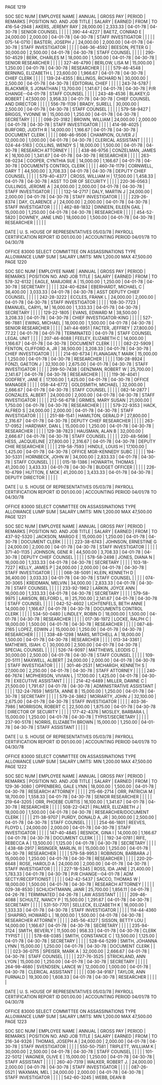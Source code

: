 PAGE
1219

SOC SEC NUM | EMPLOYEE NAME | ANNUAL | GROSS PAY | PERIOD | REMARKS
| POSITION NO. AND JOB TITLE | SALARY | EARNED | FROM | TO
416-54-2948 | AKERS, JEREMY RAY | 28,000.00 | 2,333.33 | 04-01-78 | 04-30-78
| SENIOR COUNSEL | | | | |
390-44-4227 | BAETZ, CONRAD E | 24,000.00 | 2,000.00 | 04-01-78 | 04-30-78
| STAFF INVESTIGATOR | | | | |
075-14-0710 | BASTERI, JOSEPH J | 24,000.00 | 2,000.00 | 04-01-78 | 04-30-78
| STAFF INVESTIGATOR | | | | |
046-36-4592 | BEESON, PETER G | 30,000.00 | 2,500.00 | 04-01-78 | 04-30-78
| STAFF COUNSEL | | | | |
290-50-4529 | BERK, CHARLES M | 18,000.00 | 1,500.00 | 04-01-78 | 04-30-78
| SENIOR RESEARCHER | | | | |
327-46-4790 | BERLOW, LISA M | 15,000.00 | 1,250.00 | 04-01-78 | 04-30-78
| RESEARCHER | | | | |
579-46-4548 | BERNING, ELIZABETH L | 23,600.00 | 1,966.67 | 04-01-78 | 04-30-78
| CHIEF CLERK | | | | |
139-24-4355 | BILLINGS, RICHARD N | 30,000.00 | 2,500.00 | 04-01-78 | 04-30-78
| EDITORIAL CHIEF | | | | |
243-74-5787 | BLACKMER, S JONATHAN | 13,700.00 | 1,141.67 | 04-01-78 | 04-30-78 | P/R CHANGE--04-01-78
| STAFF COUNSEL | | | | |
243-48-4536 | BLAKEY,G ROBERT | 47,500.00 | 3,958.33 | 04-01-78 | 04-30-78
| CHIEF COUNSEL AND DIRECTOR | | | | |
556-78-1139 | BRADY, SURELL | 30,000.00 | 2,500.00 | 04-01-78 | 04-30-78
| STAFF COUNSEL | | | | |
579-58-9427 | BRIGGS, YVONNE W | 15,000.00 | 1,250.00 | 04-01-78 | 04-30-78
| SECRETARY | | | | |
098-20-3182 | BROWN, WILLIAM | 24,000.00 | 2,000.00 | 04-01-78 | 04-30-78
| STAFF INVESTIGATOR | | | | |
414-98-4025 | BURFORD, JUDITH R | 14,000.00 | 1,166.67 | 04-01-78 | 04-30-78
| DOCUMENT CLERK | | | | |
086-46-9506 | CHAMPION, OLIVER J | 12,000.00 | 1,000.00 | 04-01-78 | 04-30-78
| CLERICAL ASSISTANT | | | | |
024-44-5163 | COLLINS, WENDY S | 18,000.00 | 1,500.00 | 04-01-78 | 04-30-78
| RESEARCH ATTORNEY | | | | |
438-86-9756 | CONZELMAN, JAMES K | 16,100.00 | 1,341.67 | 04-01-78 | 04-30-78
| RESEARCHER | | | | |
263-08-0234 | COOPER, CYNTHIA SUE | 14,000.00 | 1,166.67 | 04-01-78 | 04-30-78
| DOCUMENTS CONTROL CLERK | | | | |
460-74-1179 | CORNWELL, GARY T | 44,500.00 | 3,708.33 | 04-01-78 | 04-30-78
| DEPUTY CHIEF COUNSEL | | | | |
579-40-4377 | CROSS, WILLIAM H | 17,500.00 | 1,458.33 | 04-01-78 | 04-30-78
| ASST TO DIR OF SECURITY | | | | |
220-36-0563 | CULLINGS, JEROME A | 24,000.00 | 2,000.00 | 04-01-78 | 04-30-78
| STAFF INVESTIGATOR | | | | |
132-14-2717 | DALY, MARTIN J | 24,000.00 | 2,000.00 | 04-01-78 | 04-30-78
| STAFF INVESTIGATOR | | | | |
229-26-8374 | DAY, CLARENCE J | 24,000.00 | 2,000.00 | 04-01-78 | 04-30-78
| STAFF INVESTIGATOR | | | | |
462-88-1832 | DINNEEN, EILEEN GAIL | 15,000.00 | 1,250.00 | 04-01-78 | 04-30-78
| RESEARCHER | | | | |
454-52-5820 | DOWNEY, JANE LIND | 18,000.00 | 1,500.00 | 04-01-78 | 04-30-78
| RESEARCHER | | | | |

DATE | U. S. HOUSE OF REPRESENTATIVES
05/03/78 | PAYROLL CERTIFICATION
REPORT ID D01.00.00 | ACCOUNTING PERIOD 04/01/78 TO 04/30/78

OFFICE 83000 SELECT COMMITTEE ON ASSASSINATIONS
TYPE ALLOWANCE LUMP SUM | SALARY LIMITS: MIN 1,200.00 MAX 47,500.00
PAGE
1220

SOC SEC NUM | EMPLOYEE NAME | ANNUAL | GROSS PAY | PERIOD | REMARKS
| POSITION NO. AND JOB TITLE | SALARY | EARNED | FROM | TO
578-32-6132 | EAGLE, MARJORIE A | 15,000.00 | 1,250.00 | 04-01-78 | 04-30-78
| SECRETARY | | | | |
324-40-6284 | EBERHARDT, MICHAEL C | 36,400.00 | 3,033.33 | 04-01-78 | 04-30-78
| ASST DEPUTY CHIEF COUNSEL | | | | |
242-28-3222 | ECCLES, FRANK L | 24,000.00 | 2,000.00 | 04-01-78 | 04-30-78
| STAFF INVESTIGATOR | | | | |
108-30-7723 | EMANUEL, CARYL, M | 16,000.00 | 1,333.33 | 04-01-78 | 04-30-78
| SECRETARY | | | | |
129-22-1805 | EVANS, EDWARD M | 38,500.00 | 3,208.33 | 04-01-78 | 04-30-78
| CHIEF INVESTIGATOR-KING | | | | |
527-96-7881 | EWING, MICHAEL | 18,000.00 | 1,500.00 | 04-01-78 | 04-30-78
| SENIOR RESEARCHER | | | | |
341-44-6951 | FACTER, JEFFREY | 27,800.00 | 77.22 | 04-01-78 | 04-01-78 | TERMINATED | 04-01-78
| STAFF COUNSEL LEGAL UNIT | | | | |
207-46-8088 | FEELEY, ELIZABETH C | 14,000.00 | 1,166.67 | 04-01-78 | 04-30-78
| DOCUMENT CLERK | | | | |
082-22-5909 | FENTON, CLIFFORD A, JR | 38,500.00 | 3,208.33 | 04-01-78 | 04-30-78
| CHIEF INVESTIGATOR | | | | |
214-60-6734 | FLANAGAN,T MARK | 15,000.00 | 1,250.00 | 04-01-78 | 04-30-78
| RESEARCHER | | | | |
136-28-8924 | FONZI, GAETON J | 32,100.00 | 2,675.00 | 04-01-78 | 04-30-78
| STAFF INVESTIGATOR | | | | |
299-50-7438 | GENZMAN, ROBERT W | 25,700.00 | 2,141.67 | 04-01-78 | 04-30-78
| RESEARCHER | | | | |
119-36-4041 | GODFREY, JANE E | 17,100.00 | 1,425.00 | 04-01-78 | 04-30-78
| OFFICE MANAGER | | | | |
058-44-6772 | GOLDSMITH, MICHAEL | 32,000.00 | 2,666.67 | 04-01-78 | 04-30-78
| STAFF COUNSEL | | | | |
082-14-2877 | GONZALES, ALBERT | 24,000.00 | 2,000.00 | 04-01-78 | 04-30-78
| STAFF INVESTIGATOR | | | | |
212-56-6718 | GRIMES, MARY SUSAN | 21,000.00 | 1,750.00 | 04-01-78 | 04-30-78
| RESEARCHER | | | | |
579-22-9353 | HACK, ALFRED S | 24,000.00 | 2,000.00 | 04-01-78 | 04-30-78
| STAFF INVESTIGATOR | | | | |
251-88-1541 | HAMILTON, GERALD P | 27,800.00 | 2,316.67 | 04-01-78 | 04-30-78
| DEPUTY CHIEF RESEARCHER | | | | |
263-17-0952 | HARDWAY, DAN L | 15,000.00 | 1,250.00 | 04-01-78 | 04-30-78
| RESEARCHER | | | | |
129-38-7823 | HAUSMAN, ALAN B | 32,000.00 | 2,666.67 | 04-01-78 | 04-30-78
| STAFF COUNSEL | | | | |
220-48-5696 | HESS, JACQUELINE | 27,800.00 | 2,316.67 | 04-01-78 | 04-30-78
| DEPUTY CHIE RESEARCHER | | | | |
219-58-7593 | HINDLE, LOUIS H | 17,100.00 | 1,425.00 | 04-01-78 | 04-30-78
| OFFICE MGR-KENNEDY SUBC | | | | |
194-30-5331 | HORNBECK, JOHN W | 34,000.00 | 2,833.33 | 04-01-78 | 04-30-78
| STAFF COUNSEL | | | | |
015-18-1386 | HOWARTH, THOMAS | 41,200.00 | 3,433.33 | 04-01-78 | 04-30-78
| BUDGET OFFICER | | | | |
226-10-4799 | HUTTON, E MCK | 41,200.00 | 3,433.33 | 04-01-78 | 04-30-78
| DEPUTY DIRECTOR | | | | |

DATE | U. S. HOUSE OF REPRESENTATIVES
05/03/78 | PAYROLL CERTIFICATION
REPORT ID D01.00.00 | ACCOUNTING PERIOD 04/01/78 TO 04/30/78

OFFICE 83000 SELECT COMMITTEE ON ASSASSINATIONS
TYPE ALLOWANCE LUMP SUM | SALARY LIMITS: MIN 1,200.00 MAX 47,500.00
PAGE
1221

SOC SEC NUM | EMPLOYEE NAME | ANNUAL | GROSS PAY | PERIOD | REMARKS
| POSITION NO. AND JOB TITLE | SALARY | EARNED | FROM | TO
437-92-5320 | JACKSON, MARGO E | 15,000.00 | 1,250.00 | 04-01-78 | 04-30-78
| DOCUMENT CLERK | | | | |
223-38-6743 | JOHNSON, ERNESTINE G | 24,000.00 | 2,000.00 | 04-01-78 | 04-30-78
| STAFF INVESTIGATOR | | | | |
371-40-1135 | JOHNSON, GENE R | 44,500.00 | 3,708.33 | 04-01-78 | 04-30-78
| DEPUTY CHIEF COUNSEL | | | | |
578-58-2498 | JONES, DIANA N | 16,000.00 | 1,333.33 | 04-01-78 | 04-30-78
| SECRETARY | | | | |
103-18-7227 | KELLY, JAMES P | 24,000.00 | 2,000.00 | 04-01-78 | 04-30-78
| STAFF INVESTIGATOR | | | | |
068-38-5091 | KLEIN, KENNETH D | 36,400.00 | 3,033.33 | 04-01-78 | 04-30-78
| STAFF COUNSEL | | | | |
074-30-3065 | KREIDMAN, MELVIN | 34,000.00 | 2,833.33 | 04-01-78 | 04-30-78
| STAFF COUNSEL | | | | |
233-92-1962 | LARKIN, JOYCE ANN | 16,000.00 | 1,333.33 | 04-01-78 | 04-30-78
| SECRETARY | | | | |
579-58-9975 | LAWSON, BELFORD L, III | 25,700.00 | 2,141.67 | 04-01-78 | 04-30-78
| STAFF COUNSEL | | | | |
042-52-4602 | LICHTENFELS, BETH ANNE | 14,000.00 | 1,166.67 | 04-01-78 | 04-30-78
| DOCUMENTS CONTROL CLERK | | | | |
534-50-0480 | LINDLEY, ROBIN D | 18,000.00 | 1,500.00 | 04-01-78 | 04-30-78
| RESEARCHER | | | | |
017-36-1972 | LOCKE, RALPH C | 18,000.00 | 1,500.00 | 04-01-78 | 04-30-78
| RESEARCHER | | | | |
087-48-2165 | LOPEZ, EDWIN J | 15,000.00 | 1,250.00 | 04-01-78 | 04-30-78
| RESEARCHER | | | | |
338-48-1298 | MARS, MITCHELL A | 18,000.00 | 1,500.00 | 04-01-78 | 04-30-78
| RESEARCHER | | | | |
013-34-3361 | MATHEWS, ISIAH. C | 30,000.00 | 2,500.00 | 04-01-78 | 04-30-78
| SPECIAL COUNSEL | | | | |
526-74-9097 | MATTHEWS, LEODIS C | 30,000.00 | 2,500.00 | 04-01-78 | 04-30-78
| STAFF COUNSEL | | | | |
109-20-5111 | MAXWELL, ALBERT | 24,000.00 | 2,000.00 | 04-01-78 | 04-30-78
| STAFF INVESTIGATOR | | | | |
301-46-2531 | MCHARGH, KENNETH S | 27,000.00 | 2,250.00 | 04-01-78 | 04-30-78
| STAFF ATTORNEY | | | | |
240-66-7674 | MCPHERSON, VIVIAN L | 17,100.00 | 1,425.00 | 04-01-78 | 04-30-78
| EXECUTIVE ASSISTANT | | | | |
214-42-6489 | MILLER, DAWNE C | 21,500.00 | 1,791.67 | 04-01-78 | 04-30-78
| ADMINISTRATIVE ASSISTANT | | | | |
132-24-7659 | MISITA, ANNE B | 15,000.00 | 1,250.00 | 04-01-78 | 04-30-78
| SECRETARY | | | | |
579-24-3862 | MORIARTY, JOHN J | 32,100.00 | 2,675.00 | 04-01-78 | 04-30-78
| STAFF INVESTIGATOR | | | | |
403-36-7986 | MORRISON, ROBERT C | 22,500.00 | 1,875.00 | 04-01-78 | 04-30-78
| DIRECTOR OF SECURITY | | | | |
177-42-4376 | MOSLEY, BARBARA L | 15,000.00 | 1,250.00 | 04-01-78 | 04-30-78
| TYPIST/SECRETARY | | | | |
237-90-5178 | NORRIS, ELIZABETH BROWN | 15,000.00 | 1,250.00 | 04-01-78 | 04-30-78
| STAFF ASSISTANT | | | | |

DATE | U. S. HOUSE OF REPRESENTATIVES
05/03/78 | PAYROLL CERTIFICATION
REPORT ID D01.00.00 | ACCOUNTING PERIOD 04/01/78 TO 04/30/78

OFFICE 83000 SELECT COMMITTEE ON ASSASSINATIONS
TYPE ALLOWANCE LUMP SUM | SALARY LIMITS: MIN 1,200.00 MAX 47,500.00
PAGE
1222

SOC SEC NUM | EMPLOYEE NAME | ANNUAL | GROSS PAY | PERIOD | REMARKS
| POSITION NO. AND JOB TITLE | SALARY | EARNED | FROM | TO
129-36-3080 | OPPENBERG, GALE LYNN | 18,000.00 | 1,500.00 | 04-01-78 | 04-30-78
| RESEARCH ATTORNEY | | | | |
215-66-2714 | ORR, PATRICIA M | 18,700.00 | 1,558.33 | 04-01-78 | 04-30-78
| SENIOR RESEARCHER | | | | |
219-64-3205 | ORR, PHOEBE CURTIS | 16,100.00 | 1,341.67 | 04-01-78 | 04-30-78
| RESEARCHER | | | | |
508-22-0421 | PALMER, ELIZABETH J | 18,000.00 | 1,500.00 | 04-01-78 | 04-30-78
| RESEARCHER/DOCUMENT CLERK | | | | |
211-38-9707 | PURDY, DONALD A, JR | 30,000.00 | 2,500.00 | 04-01-78 | 04-30-78
| STAFF COUNSEL | | | | |
254-66-1801 | REEVES, FLOYD L | 24,000.00 | 2,000.00 | 04-01-78 | 04-30-78
| STAFF INVESTIGATOR | | | | |
147-40-4845 | RESNICK, GINA I | 14,000.00 | 1,166.67 | 04-01-78 | 04-30-78
| DOCUMENT CLERK | | | | |
192-34-0781 | RIFE, REBECCA A | 13,500.00 | 1,125.00 | 04-01-78 | 04-30-78
| SECRETARY | | | | |
438-68-2917 | RISINGER, MARLIN, III | 15,000.00 | 1,250.00 | 04-01-78 | 04-30-78
| RESEARCHER | | | | |
579-58-9953 | ROBINSON, BARBARA J | 15,000.00 | 1,250.00 | 04-01-78 | 04-30-78
| RESEARCHER | | | | |
220-20-6648 | ROSE, HAROLD A | 24,000.00 | 2,000.00 | 04-01-78 | 04-30-78
| STAFF INVESTIGATOR | | | | |
227-18-5345 | ROSS, IDA JANE | 21,400.00 | 1,783.33 | 04-01-78 | 04-30-78 | P/R CHANGE--04-01-78
| ADM SECTY/RECEPTIONIST | | | | |
042-42-5437 | SACCO, THOMAS W | 18,000.00 | 1,500.00 | 04-01-78 | 04-30-78
| RESEARCH ATTORNEY | | | | |
029-38-8530 | SCHLICHTMANN, JANR | 25,700.00 | 1,856.11 | 04-01-78 | 04-26-78 | TERMINATED | 04-26-78
| LAW ASSISTANT | | | | |
209-46-4088 | SCHULTZ, NANCY P | 15,500.00 | 1,291.67 | 04-01-78 | 04-30-78
| SECRETARY | | | | |
531-50-7701 | SELLECK, ELIZABETH K | 16,000.00 | 1,333.33 | 04-01-78 | 04-30-78
| STAFF INVESTIGATOR | | | | |
114-44-4360 | SHAPIRO, HOWARD L | 18,000.00 | 1,500.00 | 04-01-78 | 04-30-78
| RESEARCHER ATTORNEY | | | | |
245-56-4327 | SISSON, BETTY LOU | 14,000.00 | 1,166.67 | 04-01-78 | 04-30-78
| SECRETARY | | | | |
235-94-3124 | SMITH, BEVERLY | 11,500.00 | 958.33 | 04-01-78 | 04-30-78
| CLERK TYPIST | | | | |
578-68-0385 | SMITH, CONSTANCE C | 13,500.00 | 1,125.00 | 04-01-78 | 04-30-78
| SECRETARY | | | | |
528-64-5299 | SMITH, JOHANNA LYNN | 15,000.00 | 1,250.00 | 04-01-78 | 04-30-78
| DOCUMENT CLERK | | | | |
023-36-0715 | SPEISER, MARK A | 32,000.00 | 2,666.67 | 04-01-78 | 04-30-78
| STAFF COUNSEL | | | | |
227-76-3525 | STRICKLAND, ANN LYON | 15,000.00 | 1,250.00 | 04-01-78 | 04-30-78
| SECRETARY | | | | |
264-98-4680 | SVENDSEN, LANCE W | 12,000.00 | 1,000.00 | 04-01-78 | 04-30-78
| CLERICAL ASSISTANT | | | | |
036-34-9187 | TAYLOR, ANN FURNALD | 19,300.00 | 1,608.33 | 04-01-78 | 04-30-78
| RESEARCHER | | | | |

DATE | U. S. HOUSE OF REPRESENTATIVES
05/03/78 | PAYROLL CERTIFICATION
REPORT ID D01.00.00 | ACCOUNTING PERIOD 04/01/78 TO 04/30/78

OFFICE 83000 SELECT COMMITTEE ON ASSASSINATIONS
TYPE ALLOWANCE LUMP SUM | SALARY LIMITS: MIN 1,200.00 MAX 47,500.00
PAGE
1223

SOC SEC NUM | EMPLOYEE NAME | ANNUAL | GROSS PAY | PERIOD | REMARKS
| POSITION NO. AND JOB TITLE | SALARY | EARNED | FROM | TO
216-34-9326 | THOMAS, JOSEPH A | 24,000.00 | 2,000.00 | 04-01-78 | 04-30-78
| STAFF INVESTIGATOR | | | | |
550-50-7581 | TRIPLETT, WILLIAM K | 30,000.00 | 2,500.00 | 04-01-78 | 04-30-78
| STAFF COUNSEL | | | | |
101-22-5012 | WAGNER, OLIVE E | 15,000.00 | 1,250.00 | 04-01-78 | 04-30-78
| STAFF ASSISTANT | | | | |
260-40-7319 | WALKER, ROBERT J. | 24,000.00 | 2,000.00 | 04-01-78 | 04-30-78
| STAFF INVESTIGATOR | | | | |
087-26-0521 | WAXMAN, MEL | 24,000.00 | 2,000.00 | 04-01-78 | 04-30-78
| STAFF INVESTIGATOR | | | | |
542-60-3245 | WEBB, DEAN B